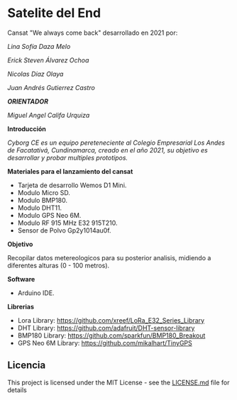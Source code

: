 # Satelite del End

Cansat "We always come back" desarrollado en 2021 por:

*_Lina Sofía Daza Melo_*

*_Erick Steven Álvarez Ochoa_*
 
*_Nicolas Díaz Olaya_*

*_Juan Andrés Gutierrez Castro_*

**_ORIENTADOR_**

*_Miguel Angel Califa Urquiza_*

**Introducción**

*_Cyborg CE es un equipo pereteneciente al Colegio Empresarial Los Andes de Facatativá, Cundinamarca, creado en el año 2021, su objetivo es desarrollar y probar multiples prototipos._* 

**Materiales para el lanzamiento del cansat** 

* Tarjeta de desarrollo Wemos D1 Mini.
* Modulo Micro SD.
* Modulo BMP180.
* Modulo DHT11.
* Modulo GPS Neo 6M.
* Modulo RF 915 MHz E32 915T210.
* Sensor de Polvo Gp2y1014au0f.

**Objetivo**

Recopilar datos metereologicos para su posterior analisis, midiendo a diferentes alturas (0 - 100 metros).

**Software**

* Arduino IDE.

**Librerias**

* Lora Library: https://github.com/xreef/LoRa_E32_Series_Library
* DHT Library: https://github.com/adafruit/DHT-sensor-library
* BMP180 Library: https://github.com/sparkfun/BMP180_Breakout
* GPS Neo 6M Library: https://github.com/mikalhart/TinyGPS

## Licencia

This project is licensed under the MIT License - see the [LICENSE.md](LICENSE.md) file for details

